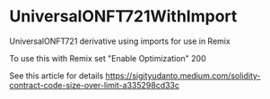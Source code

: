 # UniversalONFT721WithImport
UniversalONFT721 derivative using imports for use in Remix

To use this with Remix set "Enable Optimization" 200

See this article for details https://sigityudanto.medium.com/solidity-contract-code-size-over-limit-a335298cd33c
